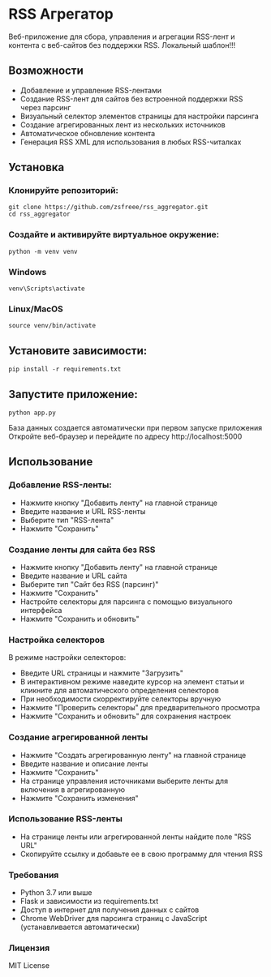 # RSS Агрегатор

Веб-приложение для сбора, управления и агрегации RSS-лент и контента с веб-сайтов без поддержки RSS.
Локальный шаблон!!!

## Возможности
- Добавление и управление RSS-лентами
- Создание RSS-лент для сайтов без встроенной поддержки RSS через парсинг
- Визуальный селектор элементов страницы для настройки парсинга
- Создание агрегированных лент из нескольких источников
- Автоматическое обновление контента
- Генерация RSS XML для использования в любых RSS-читалках

## Установка
### Клонируйте репозиторий:
```
git clone https://github.com/zsfreee/rss_aggregator.git
cd rss_aggregator
```
### Создайте и активируйте виртуальное окружение:
```
python -m venv venv
```
### Windows
```
venv\Scripts\activate
```
### Linux/MacOS
```
source venv/bin/activate
```
## Установите зависимости:
```
pip install -r requirements.txt
```


## Запустите приложение:
```
python app.py
```
База данных создается автоматически при первом запуске приложения
Откройте веб-браузер и перейдите по адресу http://localhost:5000

## Использование
### Добавление RSS-ленты:
- Нажмите кнопку "Добавить ленту" на главной странице
- Введите название и URL RSS-ленты
- Выберите тип "RSS-лента"
- Нажмите "Сохранить"

### Создание ленты для сайта без RSS
- Нажмите кнопку "Добавить ленту" на главной странице
- Введите название и URL сайта
- Выберите тип "Сайт без RSS (парсинг)"
- Нажмите "Сохранить"
- Настройте селекторы для парсинга с помощью визуального интерфейса
- Нажмите "Сохранить и обновить"

### Настройка селекторов
В режиме настройки селекторов:
- Введите URL страницы и нажмите "Загрузить"
- В интерактивном режиме наведите курсор на элемент статьи и кликните для автоматического определения селекторов
- При необходимости скорректируйте селекторы вручную
- Нажмите "Проверить селекторы" для предварительного просмотра
- Нажмите "Сохранить и обновить" для сохранения настроек

### Создание агрегированной ленты
- Нажмите "Создать агрегированную ленту" на главной странице
- Введите название и описание ленты
- Нажмите "Сохранить"
- На странице управления источниками выберите ленты для включения в агрегированную
- Нажмите "Сохранить изменения"

### Использование RSS-ленты
- На странице ленты или агрегированной ленты найдите поле "RSS URL"
- Скопируйте ссылку и добавьте ее в свою программу для чтения RSS

### Требования
- Python 3.7 или выше
- Flask и зависимости из requirements.txt
- Доступ в интернет для получения данных с сайтов
- Chrome WebDriver для парсинга страниц с JavaScript (устанавливается автоматически)

### Лицензия
MIT License
